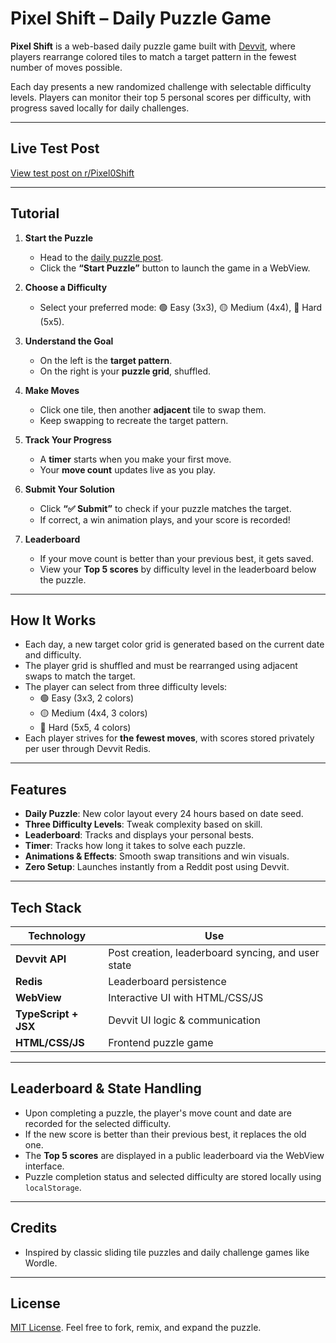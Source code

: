 # Pixel Shift – Daily Puzzle Game

**Pixel Shift** is a web-based daily puzzle game built with [Devvit](https://developers.reddit.com/), where players rearrange colored tiles to match a target pattern in the fewest number of moves possible.

Each day presents a new randomized challenge with selectable difficulty levels. Players can monitor their top 5 personal scores per difficulty, with progress saved locally for daily challenges.

---

## Live Test Post

 [View test post on r/Pixel0Shift](https://www.reddit.com/r/Pixel0Shift/)  

---

## Tutorial

1. **Start the Puzzle**
   - Head to the [daily puzzle post](https://www.reddit.com/r/Pixel0Shift/).
   - Click the **“Start Puzzle”** button to launch the game in a WebView.

2. **Choose a Difficulty**
   - Select your preferred mode: 🟢 Easy (3x3), 🟡 Medium (4x4), 🔴 Hard (5x5).

3. **Understand the Goal**
   - On the left is the **target pattern**.
   - On the right is your **puzzle grid**, shuffled.

4. **Make Moves**
   - Click one tile, then another **adjacent** tile to swap them.
   - Keep swapping to recreate the target pattern.

5. **Track Your Progress**
   - A **timer** starts when you make your first move.
   - Your **move count** updates live as you play.

6. **Submit Your Solution**
   - Click **“✅ Submit”** to check if your puzzle matches the target.
   - If correct, a win animation plays, and your score is recorded!

7. **Leaderboard**
   - If your move count is better than your previous best, it gets saved.
   - View your **Top 5 scores** by difficulty level in the leaderboard below the puzzle.

---

## How It Works

- Each day, a new target color grid is generated based on the current date and difficulty.
- The player grid is shuffled and must be rearranged using adjacent swaps to match the target.
- The player can select from three difficulty levels:
  - 🟢 Easy (3x3, 2 colors)
  - 🟡 Medium (4x4, 3 colors)
  - 🔴 Hard (5x5, 4 colors)
- Each player strives for **the fewest moves**, with scores stored privately per user through Devvit Redis.

---

## Features

- **Daily Puzzle**: New color layout every 24 hours based on date seed.
- **Three Difficulty Levels**: Tweak complexity based on skill.
- **Leaderboard**: Tracks and displays your personal bests.
- **Timer**: Tracks how long it takes to solve each puzzle.
- **Animations & Effects**: Smooth swap transitions and win visuals.
- **Zero Setup**: Launches instantly from a Reddit post using Devvit.

---

## Tech Stack

| Technology   | Use |
|--------------|-----|
| **Devvit API** | Post creation, leaderboard syncing, and user state |
| **Redis**     | Leaderboard persistence |
| **WebView**   | Interactive UI with HTML/CSS/JS |
| **TypeScript + JSX** | Devvit UI logic & communication |
| **HTML/CSS/JS** | Frontend puzzle game |

---

## Leaderboard & State Handling

- Upon completing a puzzle, the player's move count and date are recorded for the selected difficulty.
- If the new score is better than their previous best, it replaces the old one.
- The **Top 5 scores** are displayed in a public leaderboard via the WebView interface.
- Puzzle completion status and selected difficulty are stored locally using `localStorage`.

---

## Credits

 - Inspired by classic sliding tile puzzles and daily challenge games like Wordle.

---

## License

[MIT License](https://opensource.org/licenses/MIT). Feel free to fork, remix, and expand the puzzle.

